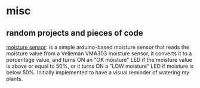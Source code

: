 # misc
## random projects and pieces of code

[moisture sensor](https://github.com/rjalejandro/misc/tree/main/moisture_sensor): is a simple arduino-based moisture sensor that reads the moisture value from a Velleman VMA303 moisture sensor, it converts it to a porcentage value, and turns ON an "OK moisture" LED if the moisture value is above or equal to 50%, or it turns ON a "LOW moisture" LED if moisture is below 50%. Initially implemented to have a visual reminder of watering my plants.
